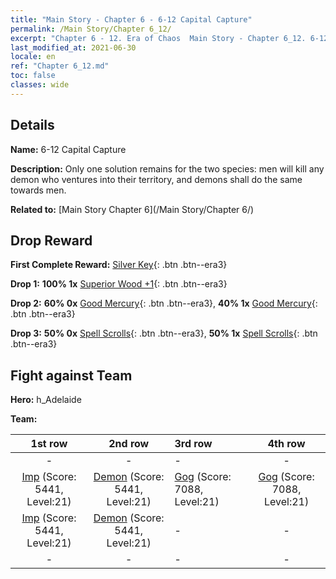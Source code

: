 ```yaml
---
title: "Main Story - Chapter 6 - 6-12 Capital Capture"
permalink: /Main Story/Chapter 6_12/
excerpt: "Chapter 6 - 12. Era of Chaos  Main Story - Chapter 6_12. 6-12 Capital Capture"
last_modified_at: 2021-06-30
locale: en
ref: "Chapter 6_12.md"
toc: false
classes: wide
---
```


## Details

 **Name:** 6-12 Capital Capture

 **Description:** Only one solution remains for the two species: men will kill any demon who ventures into their territory, and demons shall do the same towards men.

 **Related to:** [Main Story Chapter 6](/Main Story/Chapter 6/)

## Drop Reward

 **First Complete Reward:** [Silver Key](/Items/con_693/){: .btn .btn--era3}

 **Drop 1:** **100% 1x** [Superior Wood +1](/Items/mat_20/){: .btn .btn--era3}

 **Drop 2:** **60% 0x** [Good Mercury](/Items/mat_14/){: .btn .btn--era3}, **40% 1x** [Good Mercury](/Items/mat_14/){: .btn .btn--era3}

 **Drop 3:** **50% 0x** [Spell Scrolls](/Items/con_694/){: .btn .btn--era3}, **50% 1x** [Spell Scrolls](/Items/con_694/){: .btn .btn--era3}


## Fight against Team
 **Hero:** h_Adelaide

 **Team:**


  | 1st row | 2nd row | 3rd row | 4th row |
  |:----:|:----:|:----|:----:|
  | - | - | - | - |
  | [Imp](/units/Imp/) (Score: 5441, Level:21)  | [Demon](/units/Demon/) (Score: 5441, Level:21)  | [Gog](/units/Gog/) (Score: 7088, Level:21)  | [Gog](/units/Gog/) (Score: 7088, Level:21)  |
  | [Imp](/units/Imp/) (Score: 5441, Level:21)  | [Demon](/units/Demon/) (Score: 5441, Level:21)  | - | - |
  | - | - | - | - |


